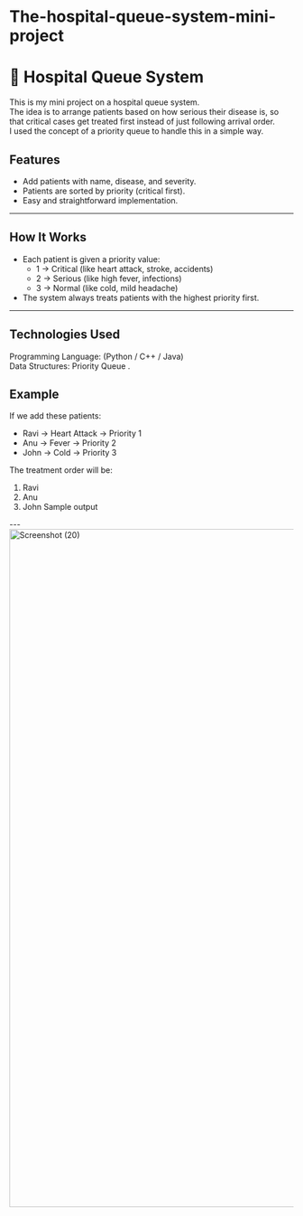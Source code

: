 # The-hospital-queue-system-mini-project
# 🏥 Hospital Queue System

This is my mini project on a hospital queue system.  
The idea is to arrange patients based on how serious their disease is, so that critical cases get treated first instead of just following arrival order.  
I used the concept of a priority queue to handle this in a simple way.

## Features
- Add patients with name, disease, and severity.
- Patients are sorted by priority (critical first).
- Easy and straightforward implementation.

---

## How It Works
- Each patient is given a priority value:
  - 1 → Critical (like heart attack, stroke, accidents)  
  - 2 → Serious (like high fever, infections)  
  - 3 → Normal (like cold, mild headache)  
- The system always treats patients with the highest priority first.

---
## Technologies Used
 Programming Language: (Python / C++ / Java)  
 Data Structures: Priority Queue .


## Example
If we add these patients:
- Ravi → Heart Attack → Priority 1  
- Anu → Fever → Priority 2  
- John → Cold → Priority 3  

The treatment order will be:  
1. Ravi  
2. Anu  
3. John
Sample output 

---<img width="1920" height="1200" alt="Screenshot (20)" src="https://github.com/user-attachments/assets/394e6b8c-c7bb-47c6-8a6b-7d310797db28" />



